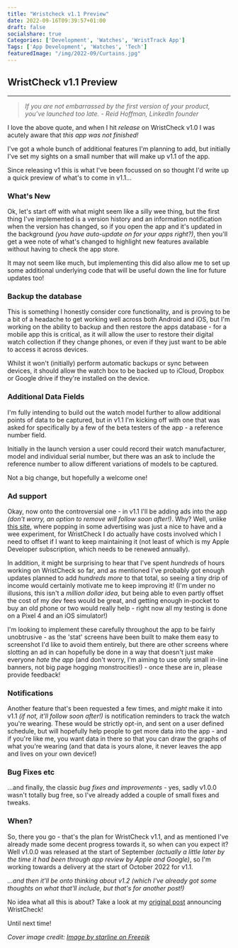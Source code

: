 ```yaml
---
title: "Wristcheck v1.1 Preview"
date: 2022-09-16T09:39:57+01:00
draft: false
socialshare: true
Categories: ['Development', 'Watches', 'WristTrack App']
Tags: ['App Development', 'Watches', 'Tech']
featuredImage: "/img/2022-09/Curtains.jpg"
---
```


## WristCheck v1.1 Preview
---

> _If you are not embarrassed by the first version of your product, you’ve launched too late. - Reid Hoffman, LinkedIn founder_

I love the above quote, and when I hit _release_ on WristCheck v1.0 I was acutely aware that _this app was not finished!_

I've got a whole bunch of additional features I'm planning to add, but initially I've set my sights on a small number that will make up v1.1 of the app.

Since releasing v1 this is what I've been focussed on so thought I'd write up a quick preview of what's to come in v1.1...

### What's New

Ok, let's start off with what might seem like a silly wee thing, but the first thing I've implemented is a version history and an information notification when the version has changed, so if you open the app and it's updated in the background _(you have auto-update on for your apps right?)_, then you'll get a wee note of what's changed to highlight new features available without having to check the app store.

It may not seem like much, but implementing this did also allow me to set up some additional underlying code that will be useful down the line for future updates too!


### Backup the database

This is something I honestly consider core functionality, and is proving to be a bit of a headache to get working well across both Android and iOS, but I'm working on the ability to backup and then restore the apps database - for a mobile app this is critical, as it will allow the user to restore their digital watch collection if they change phones, or even if they just want to be able to access it across devices.

Whilst it won't (initially) perform automatic backups or sync between devices, it should allow the watch box to be backed up to iCloud, Dropbox or Google drive if they're installed on the device.

### Additional Data Fields

I'm fully intending to build out the watch model further to allow additional points of data to be captured, but in v1.1 I'm kicking off with one that was asked for specifically by a few of the beta testers of the app - a reference number field.

Initially in the launch version a user could record their watch manufacturer, model and individual serial number, but there was an ask to include the reference number to allow different variations of models to be captured.

Not a big change, but hopefully a welcome one!

### Ad support

Okay, now onto the controversial one - in v1.1 I'll be adding ads into the app _(don't worry, an option to remove will follow soon after!)_. Why? Well, unlike [this site](/posts/addings_ads/), where popping in some advertising was just a nice to have and a wee experiment, for WristCheck I do actually have costs involved which I need to offset if I want to keep maintaining it (not least of which is my Apple Developer subscription, which needs to be renewed annually).

In addition, it might be surprising to hear that I've spent _hundreds_ of hours working on WristCheck so far, and as mentioned I've probably got enough updates planned to add _hundreds more_ to that total, so seeing a tiny drip of income would certainly motivate me to keep improving it! (I'm under no illusions, this isn't a _million dollar idea_, but being able to even partly offset the cost of my dev fees would be great, and getting enough in-pocket to buy an old phone or two would really help - right now all my testing is done on a Pixel 4 and an iOS simulator!)

I'm looking to implement these carefully throughout the app to be fairly unobtrusive - as the 'stat' screens have been built to make them easy to screenshot I'd like to avoid them entirely, but there are other screens where slotting an ad in can hopefully be done in a way that doesn't just make everyone _hate the app_ (and don't worry, I'm aiming to use only small in-line banners, not big page hogging monstrocities!) - once these are in, please provide feedback!

### Notifications

Another feature that's been requested a few times, and _might_ make it into v1.1 _(if not, it'll follow soon after!)_ is notification reminders to track the watch you're wearing. These would be strictly opt-in, and sent on a user defined schedule, but will hopefully help people to get more data into the app - and if you're like me, you want data in there so that you can draw the graphs of what you're wearing (and that data is yours alone, it never leaves the app and lives on your own device!)

### Bug Fixes etc

...and finally, the classic _bug fixes and improvements_ - yes, sadly v1.0.0 wasn't totally bug free, so I've already added a couple of small fixes and tweaks.


### When?

So, there you go - that's the plan for WristCheck v1.1, and as mentioned I've already made some decent progress towards it, so when can you expect it?
Well v1.0.0 was released at the start of September _(actually a little later by the time it had been through app review by Apple and Google)_, so I'm working towards a delivery at the start of October 2022 for v1.1.

_...and then it'll be onto thinking about v1.2 (which I've already got some thoughts on what that'll include, but that's for another post!)_


No idea what all this is about? Take a look at my [original post](/posts/wristcheck-app/) announcing WristCheck!

Until next time!

_Cover image credit: [Image by starline on Freepik](https://www.freepik.com/free-vector/red-movie-theater-seats-with-curtains-background_26689100.htm?query=theater%20curtain)_

